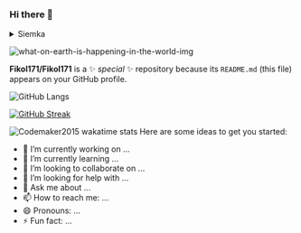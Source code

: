 ### Hi there 👋
<details>
  <summary>Siemka</summary>
  <ul>
    <li styles=color:"crimson">tu cos jest</li>
    <li>i tu cos jest</li>
    </details open>
  
  
![what-on-earth-is-happening-in-the-world-img](https://github.com/Fikol171/Fikol171/assets/72350020/540c6cdf-5cc4-4d8c-9192-7a1e5eb33d1a)


**Fikol171/Fikol171** is a ✨ _special_ ✨ repository because its `README.md` (this file) appears on your GitHub profile.

  ![GitHub Langs](https://github-readme-stats.vercel.app/api/top-langs/?username=Fikol171&layout=compact&green=blue)
  

[![GitHub Streak](https://github-readme-streak-stats.herokuapp.com?user=Fikol171&theme=gruvbox)](https://git.io/streak-stats)
  
  ![Codemaker2015 wakatime stats](https://github-readme-stats.vercel.app/api/wakatime?username=Fikol171&layout=compact&theme=blue-green)
Here are some ideas to get you started:

- 🔭 I’m currently working on ...
- 🌱 I’m currently learning ...
- 👯 I’m looking to collaborate on ...
- 🤔 I’m looking for help with ...
- 💬 Ask me about ...
- 📫 How to reach me: ...
- 😄 Pronouns: ...
- ⚡ Fun fact: ...

